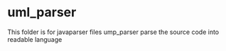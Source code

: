 # uml_parser
This folder is for javaparser files
ump_parser parse the source code into readable language
